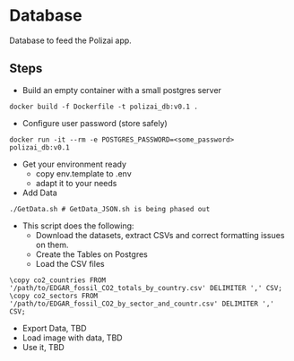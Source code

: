 # Database

Database to feed the Polizai app.

## Steps
- Build an empty container with a small postgres server
```
docker build -f Dockerfile -t polizai_db:v0.1 .
```
- Configure user password (store safely)
```
docker run -it --rm -e POSTGRES_PASSWORD=<some_password> polizai_db:v0.1
```
- Get your environment ready
  - copy env.template to .env
  - adapt it to your needs
- Add Data
```
./GetData.sh # GetData_JSON.sh is being phased out
```
  - This script does the following:
    - Download the datasets, extract CSVs and correct formatting issues on them.
    - Create the Tables on Postgres
    - Load the CSV files
```
\copy co2_countries FROM '/path/to/EDGAR_fossil_CO2_totals_by_country.csv' DELIMITER ',' CSV;
\copy co2_sectors FROM '/path/to/EDGAR_fossil_CO2_by_sector_and_countr.csv' DELIMITER ',' CSV;
```

- Export Data, TBD
- Load image with data, TBD
- Use it, TBD
